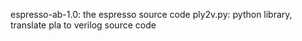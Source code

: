 espresso-ab-1.0: the espresso source code
ply2v.py: python library, translate pla to verilog source code
